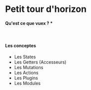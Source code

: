 
# Petit tour d'horizon

#### Qu'est ce que vuex ? *
<br/>

#### Les conceptes

<ul class="test">
    <li> Les States</li>
    <li> Les Getters (Accesseurs)</li>
    <li> Les Mutations</li>
    <li> Les Actions</li>
    <li> Les Plugins</li>
    <li> Les Modules</li>
</ul>
  
<style>
    .test {
        padding-left: 30px;
    }
</style>